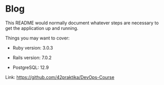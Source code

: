 # Blog


This README would normally document whatever steps are necessary to get the
application up and running.

Things you may want to cover:

* Ruby version: 3.0.3

* Rails version: 7.0.2

* PostgreSQL: 12.9

Link: https://github.com/42praktika/DevOps-Course


